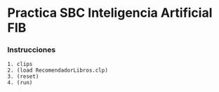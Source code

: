 # Practica SBC Inteligencia Artificial FIB

### Instrucciones

    1. clips
    2. (load RecomendadorLibros.clp)
    3. (reset)
    4. (run)


